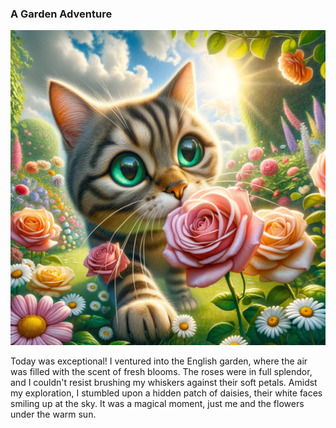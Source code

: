 ### **A Garden Adventure**

![A colorful image of an emerald-eyed tabby cat smelling a rose.](/images/2024-01-01-a-garden-adventure/image1.webp)


Today was exceptional! I ventured into the English garden, where the air was filled with the scent of fresh blooms. The roses were in full splendor, and I couldn't resist brushing my whiskers against their soft petals. Amidst my exploration, I stumbled upon a hidden patch of daisies, their white faces smiling up at the sky. It was a magical moment, just me and the flowers under the warm sun.